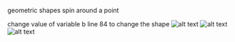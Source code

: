 geometric shapes spin around a point 

change value of variable b line 84 to change the shape 
![alt text](https://imgur.com/FDAgvZF)
![alt text](https://imgur.com/pdePiLL)
![alt text](https://imgur.com/FDAgvZF)


